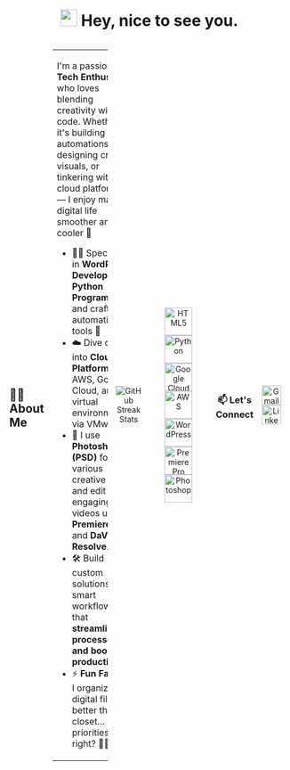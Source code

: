 <h1 align="center">
  <img src="https://emojis.slackmojis.com/emojis/images/1531849430/4246/blob-sunglasses.gif?1531849430" width="30"/>
  Hey, nice to see you.
</h1>

<div style="display: flex; align-items: center; gap: 15px;">

## 👨‍💻 About Me

<table>
  <tr>
    <td width="80%">
      <p>I'm a passionate <strong>Tech Enthusiast</strong> who loves blending creativity with code. Whether it's building smart automations, designing crisp visuals, or tinkering with cloud platforms — I enjoy making digital life smoother and cooler 🚀</p>
      <ul>
        <li>🧑‍💻 Specialize in <strong>WordPress Development</strong>, <strong>Python Programming</strong>, and crafting automation tools 🤖</li>
        <li>☁️ Dive deep into <strong>Cloud Platforms</strong> like AWS, Google Cloud, and virtual environments via VMware.</li>
        <li>🎨 I use <strong>Photoshop (PSD)</strong> for various creative tasks and edit engaging videos using <strong>Premiere Pro</strong> and <strong>DaVinci Resolve</strong>.</li>
        <li>🛠️ Build custom solutions and smart workflows that <strong>streamline processes and boost productivity.</strong></li>
        <li>⚡ <strong>Fun Fact:</strong> 📦 I organize my digital files better than my closet... priorities, right? 🧠💾 </li>
      </ul>
    </td>
    <td align="center" width="50%">
      <img src="https://media.giphy.com/media/SWoSkN6DxTszqIKEqv/giphy.gif" alt="Coder GIF" width="300"/>
    </td>
  </tr>
</table>




<p align="center">
  <img src="https://nirzak-streak-stats.vercel.app/?user=ihamxaafzal&theme=aura_dark&hide_border=false" alt="GitHub Streak Stats"/>
</p>

---


<p align="center">
  <img src="https://cdn.jsdelivr.net/gh/devicons/devicon/icons/html5/html5-plain-wordmark.svg" height="50" alt="HTML5"/>
  <img src="https://cdn.jsdelivr.net/gh/devicons/devicon/icons/python/python-original-wordmark.svg" height="50" alt="Python"/>
  <img src="https://cdn.jsdelivr.net/gh/devicons/devicon/icons/googlecloud/googlecloud-original.svg" height="50" alt="Google Cloud"/>
  <img src="https://cdn.jsdelivr.net/gh/devicons/devicon/icons/amazonwebservices/amazonwebservices-plain-wordmark.svg" height="50" alt="AWS"/>
  <img src="https://cdn.jsdelivr.net/gh/devicons/devicon/icons/wordpress/wordpress-original.svg" height="50" alt="WordPress"/>
  <img src="https://cdn.jsdelivr.net/gh/devicons/devicon/icons/premierepro/premierepro-original.svg" height="50" alt="Premiere Pro"/>
  <img src="https://cdn.jsdelivr.net/gh/devicons/devicon/icons/photoshop/photoshop-plain.svg" height="50" alt="Photoshop"/>
</p>

---

<h3 align="center">📫 Let's Connect</h3>
<p align="center">
  <a href="mailto:mhamzaafzal785@gmail.com" target="_blank">
    <img src="https://img.shields.io/static/v1?message=Gmail&logo=gmail&label=&color=D14836&logoColor=white&labelColor=&style=for-the-badge" height="35" alt="Gmail"/>
  </a>
  <a href="https://www.linkedin.com/in/iammhamzaafzal/" target="_blank">
    <img src="https://img.shields.io/static/v1?message=LinkedIn&logo=linkedin&label=&color=0077B5&logoColor=white&labelColor=&style=for-the-badge" height="35" alt="LinkedIn"/>
  </a>
</p>

---
